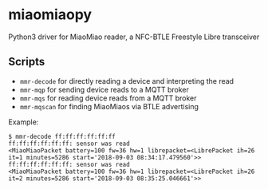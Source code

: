 # miaomiaopy
Python3 driver for MiaoMiao reader, a NFC-BTLE Freestyle Libre transceiver

## Scripts

- `mmr-decode` for directly reading a device and interpreting the read
- `mmr-mqp` for sending device reads to a MQTT broker
- `mmr-mqs` for reading device reads from a MQTT broker
- `mmr-mqscan` for finding MiaoMiaos via BTLE advertising

Example:
```
$ mmr-decode ff:ff:ff:ff:ff:ff
ff:ff:ff:ff:ff:ff: sensor was read
<MiaoMiaoPacket battery=100 fw=36 hw=1 librepacket=<LibrePacket ih=26 it=1 minutes=5286 start='2018-09-03 08:34:17.479560'>> ff:ff:ff:ff:ff:ff: sensor was read
<MiaoMiaoPacket battery=100 fw=36 hw=1 librepacket=<LibrePacket ih=26 it=2 minutes=5286 start='2018-09-03 08:35:25.046661'>>
```
